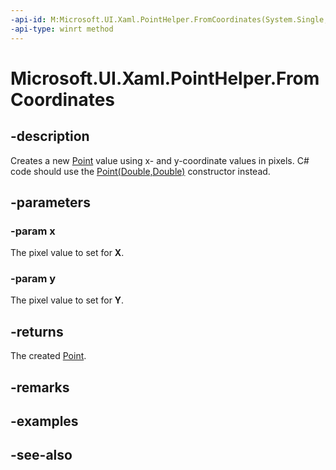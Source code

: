 ```yaml
---
-api-id: M:Microsoft.UI.Xaml.PointHelper.FromCoordinates(System.Single,System.Single)
-api-type: winrt method
---
```


<!-- Method syntax
public Windows.Foundation.Point FromCoordinates(System.Single x, System.Single y)
-->

# Microsoft.UI.Xaml.PointHelper.FromCoordinates

## -description

Creates a new [Point](/uwp/api/windows.foundation.point) value using x- and y-coordinate values in pixels. C# code should use the [Point(Double,Double)](/dotnet/api/windows.foundation.point.-ctor) constructor instead.

## -parameters

### -param x

The pixel value to set for **X**.

### -param y

The pixel value to set for **Y**.

## -returns

The created [Point](/uwp/api/windows.foundation.point).

## -remarks

## -examples

## -see-also
